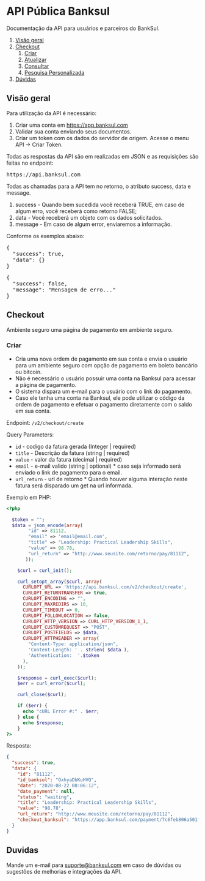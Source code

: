 
# API Pública Banksul 
Documentação da API para usuários e parceiros do BankSul.

1. [Visão geral](#visaogeral)
1. [Checkout](#checkout)
    1. [Criar](#checkout_create)
    1. [Atualizar](#checkout_update)
    1. [Consultar](#checkout_search)
    1. [Pesquisa Personalizada](#checkout_all)
1. [Dúvidas](#duvidas)

## Visão geral

Para utilização da API é necessário:

  1. Criar uma conta em https://app.banksul.com
  2. Validar sua conta enviando seus documentos.
  3. Criar um token com os dados do servidor de origem. Acesse o menu API -> Criar Token.


Todas as respostas da API são em realizadas em JSON e as requisições são feitas no endpoint:

<pre>https://api.banksul.com</pre>

Todas as chamadas para a API tem no retorno, o atributo success, data e message.
1. success - Quando bem sucedida você receberá TRUE, em caso de algum erro, você receberá como retorno FALSE;
2. data -  Você receberá um objeto com os dados solicitados.
3. message - Em caso de algum error, enviaremos a informação.

Conforme os exemplos abaixo:
<pre>
{
  "success": true,
  "data": {}
}
</pre>

<pre>
{
  "success": false,
  "message": "Mensagem de erro..."
}
</pre>


## Checkout

Ambiente seguro uma página de pagamento em ambiente seguro.


### Criar

* Cria uma nova ordem de pagamento em sua conta e envia o usuário para um ambiente seguro com opção de pagamento em boleto bancário ou bitcoin.
* Não é necessário o usuário possuir uma conta na Banksul para acessar a página de pagamento.
* O sistema dispara um e-mail para o usuário com o link do pagamento.
* Caso ele tenha uma conta na Banksul, ele pode utilizar o código da ordem de pagamento e efetuar o pagamento diretamente com o saldo em sua conta.


Endpoint: `/v2/checkout/create`

Query Parameters:

  * `id` - codigo da fatura gerada  (Integer | required)
  * `title` - Descrição da fatura (string | required)
  * `value` - valor da fatura (decimal | required)
  * `email` - e-mail valido (string | optional) * caso seja informado será enviado o link de pagamento para o email.
  * `url_return` - url de retorno * Quando houver alguma interação neste fatura será disparado um get na url informada.

Exemplo em PHP:

```php
<?php

  $token = "";
  $data = json_encode(array(
        "id" => 81112,
        "email" => 'email@email.com',
        "title" => "Leadership: Practical Leadership Skills",
        "value" => 98.78,
        "url_return" => "http://www.seusite.com/retorno/pay/81112",
       ));

    $curl = curl_init();

    curl_setopt_array($curl, array(
      CURLOPT_URL => 'https://api.banksul.com/v2/checkout/create',
      CURLOPT_RETURNTRANSFER => true,
      CURLOPT_ENCODING => "",
      CURLOPT_MAXREDIRS => 10,
      CURLOPT_TIMEOUT => 0,
      CURLOPT_FOLLOWLOCATION => false,
      CURLOPT_HTTP_VERSION => CURL_HTTP_VERSION_1_1,
      CURLOPT_CUSTOMREQUEST => "POST",
      CURLOPT_POSTFIELDS => $data,
      CURLOPT_HTTPHEADER => array(
        "Content-Type: application/json",
        'Content-Length: ' . strlen( $data ),
        'Authentication:  '.$token
      ),
    ));

    $response = curl_exec($curl);
    $err = curl_error($curl);

    curl_close($curl);

    if ($err) {
      echo "cURL Error #:" . $err;
    } else {
      echo $response;
    }
?>
```

Resposta:

```json
{
  "success": true,
  "data": {
    "id": "81112",
    "id_banksul": "OxhyaDbKuHVQ",
    "date": "2020-08-22 00:06:12",
    "date_payment": null,
    "status": "waiting",
    "title": "Leadership: Practical Leadership Skills",
    "value": "98.78",
    "url_return": "http://www.meusite.com/retorno/pay/81112",
    "checkout_banksul": "https://app.banksul.com/payment/7c6feb806a501f5dd7c3b3d5fc540cafff3cf9cf77cd5deb0ca66d51302990b1"
  }
}
```



## Duvidas

Mande um e-mail para suporte@banksul.com em caso de dúvidas ou sugestões de melhorias e integrações da API.
